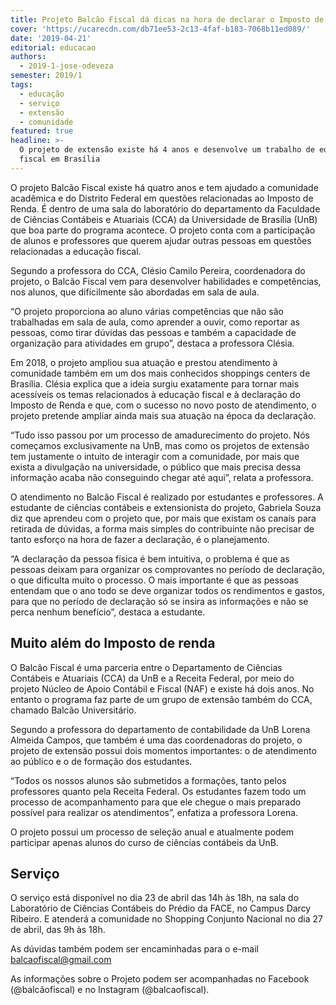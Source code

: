 ```yaml
---
title: Projeto Balcão Fiscal dá dicas na hora de declarar o Imposto de Renda
cover: 'https://ucarecdn.com/db71ee53-2c13-4faf-b183-7068b11ed089/'
date: '2019-04-21'
editorial: educacao
authors:
  - 2019-1-jose-odeveza
semester: 2019/1
tags:
  - educação
  - serviço
  - extensão
  - comunidade
featured: true
headline: >-
  O projeto de extensão existe há 4 anos e desenvolve um trabalho de educação
  fiscal em Brasília
---
```

O projeto Balcão Fiscal existe há quatro anos e tem ajudado a comunidade acadêmica e do Distrito Federal em questões relacionadas ao Imposto de Renda. É dentro de uma sala do laboratório do departamento da Faculdade de Ciências Contábeis e Atuariais (CCA) da Universidade de Brasília (UnB) que boa parte do programa acontece. O projeto conta com a participação de alunos e professores que querem ajudar outras pessoas em questões relacionadas a educação fiscal.

Segundo a professora do CCA, Clésio Camilo Pereira, coordenadora do projeto, o Balcão Fiscal vem para desenvolver habilidades e competências, nos alunos, que dificilmente são abordadas em sala de aula.

“O projeto proporciona ao aluno várias competências que não são trabalhadas em sala de aula, como aprender a ouvir, como reportar as pessoas, como tirar dúvidas das pessoas e também a capacidade de organização para atividades em grupo”, destaca a professora Clésia.  

Em 2018, o projeto ampliou sua atuação e prestou atendimento à comunidade também em um dos mais conhecidos shoppings centers de Brasília. Clésia explica que a ideia surgiu exatamente para tornar mais acessíveis os temas relacionados à educação fiscal e à declaração do Imposto de Renda e que, com o sucesso no novo posto de atendimento, o projeto pretende ampliar ainda mais sua atuação na época da declaração.

“Tudo isso passou por um processo de amadurecimento do projeto. Nós começamos exclusivamente na UnB, mas como os projetos de extensão tem justamente o intuito de interagir com a comunidade, por mais que exista a divulgação na universidade, o público que mais precisa dessa informação acaba não conseguindo chegar até aqui”, relata a professora.  

O atendimento no Balcão Fiscal é realizado por estudantes e professores. A estudante de ciências contábeis e extensionista do projeto, Gabriela Souza diz que aprendeu com o projeto que, por mais que existam os canais para retirada de dúvidas, a forma mais simples do contribuinte não precisar de tanto esforço na hora de fazer a declaração, é o planejamento.

“A declaração da pessoa física é bem intuitiva, o problema é que as pessoas deixam para organizar os comprovantes no período de declaração, o que dificulta muito o processo. O mais importante é que as pessoas entendam que o ano todo se deve organizar todos os rendimentos e gastos, para que no período de declaração só se insira as informações e não se perca nenhum benefício”, destaca a estudante. 

## Muito além do Imposto de renda

O Balcão Fiscal é uma parceria entre o Departamento de Ciências Contábeis e Atuariais (CCA) da UnB e a Receita Federal, por meio do projeto Núcleo de Apoio Contábil e Fiscal (NAF) e existe há dois anos. No entanto o programa faz parte de um grupo de extensão também do CCA, chamado Balcão Universitário. 

Segundo a  professora do departamento de contabilidade da UnB Lorena Almeida Campos, que também é uma das coordenadoras do projeto, o projeto de extensão possui dois momentos importantes: o de atendimento ao público e o de formação dos estudantes. 

“Todos os nossos alunos são submetidos a formações, tanto pelos professores quanto pela Receita Federal. Os estudantes fazem todo um processo de acompanhamento para que ele chegue o mais preparado possível para realizar os atendimentos”, enfatiza a professora Lorena. 

O projeto possui um processo de seleção anual e atualmente podem participar apenas alunos do curso de ciências contábeis da UnB. 

## Serviço

O serviço está disponível no dia  23 de abril das 14h às 18h, na sala do Laboratório de Ciências Contábeis do Prédio da FACE, no Campus Darcy Ribeiro. E atenderá a comunidade no Shopping Conjunto Nacional no dia 27 de abril, das 9h às 18h.

As dúvidas também podem ser encaminhadas para o  e-mail balcaofiscal@gmail.com

As informações sobre o Projeto podem ser acompanhadas no Facebook (@balcãofiscal) e no Instagram (@balcaofiscal).
